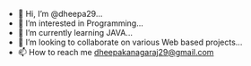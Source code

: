 - 👋 Hi, I’m @dheepa29...
- 👀 I’m interested in Programming...
- 🌱 I’m currently learning JAVA...
- 💞️ I’m looking to collaborate on various Web based projects...  
- 📫 How to reach me dheepakanagaraj29@gmail.com



<!---
dheepa29/dheepa29 is a ✨ special ✨ repository because its `README.md` (this file) appears on your GitHub profile.
You can click the Preview link to take a look at your changes.
--->
